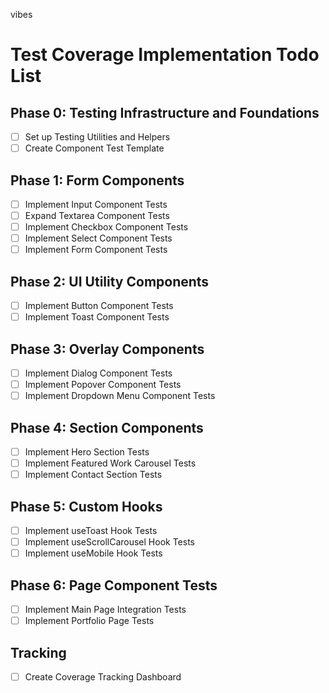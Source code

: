 
vibes

# Test Coverage Implementation Todo List

## Phase 0: Testing Infrastructure and Foundations
- [ ] Set up Testing Utilities and Helpers
- [ ] Create Component Test Template

## Phase 1: Form Components
- [ ] Implement Input Component Tests
- [ ] Expand Textarea Component Tests
- [ ] Implement Checkbox Component Tests
- [ ] Implement Select Component Tests
- [ ] Implement Form Component Tests

## Phase 2: UI Utility Components
- [ ] Implement Button Component Tests
- [ ] Implement Toast Component Tests

## Phase 3: Overlay Components
- [ ] Implement Dialog Component Tests
- [ ] Implement Popover Component Tests
- [ ] Implement Dropdown Menu Component Tests

## Phase 4: Section Components
- [ ] Implement Hero Section Tests
- [ ] Implement Featured Work Carousel Tests
- [ ] Implement Contact Section Tests

## Phase 5: Custom Hooks
- [ ] Implement useToast Hook Tests
- [ ] Implement useScrollCarousel Hook Tests
- [ ] Implement useMobile Hook Tests

## Phase 6: Page Component Tests
- [ ] Implement Main Page Integration Tests
- [ ] Implement Portfolio Page Tests

## Tracking
- [ ] Create Coverage Tracking Dashboard
